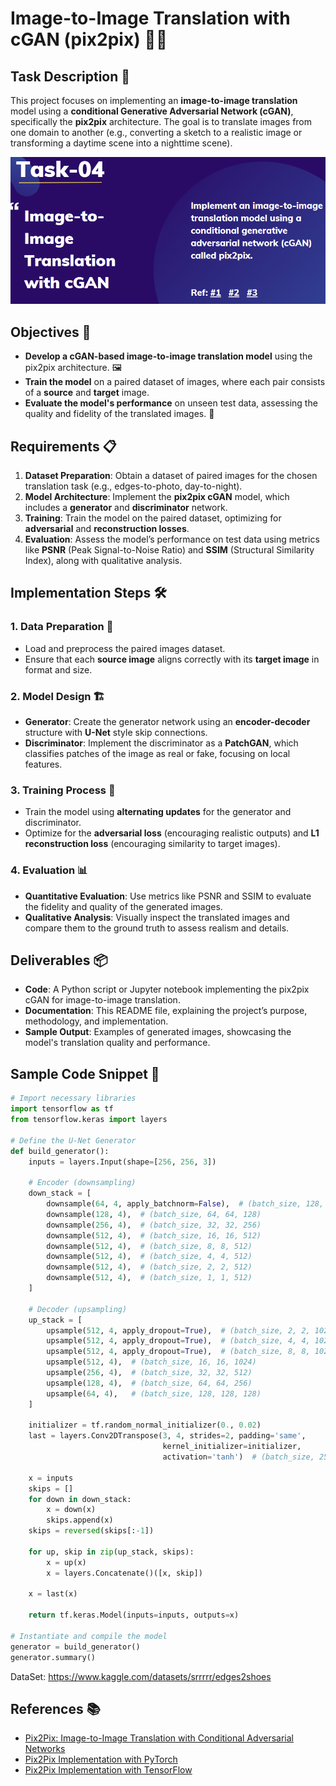 # Image-to-Image Translation with cGAN (pix2pix) 📸✨

## Task Description 📝
This project focuses on implementing an **image-to-image translation** model using a **conditional Generative Adversarial Network (cGAN)**, specifically the **pix2pix** architecture. The goal is to translate images from one domain to another (e.g., converting a sketch to a realistic image or transforming a daytime scene into a nighttime scene).

<img src="task 4.png" >

## Objectives 🎯
- **Develop a cGAN-based image-to-image translation model** using the pix2pix architecture. 🖼️
- **Train the model** on a paired dataset of images, where each pair consists of a **source** and **target** image.
- **Evaluate the model's performance** on unseen test data, assessing the quality and fidelity of the translated images. 🌟

## Requirements 📋
1. **Dataset Preparation**: Obtain a dataset of paired images for the chosen translation task (e.g., edges-to-photo, day-to-night).
2. **Model Architecture**: Implement the **pix2pix cGAN** model, which includes a **generator** and **discriminator** network.
3. **Training**: Train the model on the paired dataset, optimizing for **adversarial** and **reconstruction losses**.
4. **Evaluation**: Assess the model’s performance on test data using metrics like **PSNR** (Peak Signal-to-Noise Ratio) and **SSIM** (Structural Similarity Index), along with qualitative analysis.

## Implementation Steps 🛠️
### 1. Data Preparation 📂
   - Load and preprocess the paired images dataset.
   - Ensure that each **source image** aligns correctly with its **target image** in format and size.

### 2. Model Design 🏗️
   - **Generator**: Create the generator network using an **encoder-decoder** structure with **U-Net** style skip connections.
   - **Discriminator**: Implement the discriminator as a **PatchGAN**, which classifies patches of the image as real or fake, focusing on local features.

### 3. Training Process 🚀
   - Train the model using **alternating updates** for the generator and discriminator.
   - Optimize for the **adversarial loss** (encouraging realistic outputs) and **L1 reconstruction loss** (encouraging similarity to target images).

### 4. Evaluation 📊
   - **Quantitative Evaluation**: Use metrics like PSNR and SSIM to evaluate the fidelity and quality of the generated images.
   - **Qualitative Analysis**: Visually inspect the translated images and compare them to the ground truth to assess realism and details.

## Deliverables 📦
- **Code**: A Python script or Jupyter notebook implementing the pix2pix cGAN for image-to-image translation.
- **Documentation**: This README file, explaining the project’s purpose, methodology, and implementation.
- **Sample Output**: Examples of generated images, showcasing the model's translation quality and performance.

## Sample Code Snippet 🧩
```python
# Import necessary libraries
import tensorflow as tf
from tensorflow.keras import layers

# Define the U-Net Generator
def build_generator():
    inputs = layers.Input(shape=[256, 256, 3])

    # Encoder (downsampling)
    down_stack = [
        downsample(64, 4, apply_batchnorm=False),  # (batch_size, 128, 128, 64)
        downsample(128, 4),  # (batch_size, 64, 64, 128)
        downsample(256, 4),  # (batch_size, 32, 32, 256)
        downsample(512, 4),  # (batch_size, 16, 16, 512)
        downsample(512, 4),  # (batch_size, 8, 8, 512)
        downsample(512, 4),  # (batch_size, 4, 4, 512)
        downsample(512, 4),  # (batch_size, 2, 2, 512)
        downsample(512, 4),  # (batch_size, 1, 1, 512)
    ]

    # Decoder (upsampling)
    up_stack = [
        upsample(512, 4, apply_dropout=True),  # (batch_size, 2, 2, 1024)
        upsample(512, 4, apply_dropout=True),  # (batch_size, 4, 4, 1024)
        upsample(512, 4, apply_dropout=True),  # (batch_size, 8, 8, 1024)
        upsample(512, 4),  # (batch_size, 16, 16, 1024)
        upsample(256, 4),  # (batch_size, 32, 32, 512)
        upsample(128, 4),  # (batch_size, 64, 64, 256)
        upsample(64, 4),   # (batch_size, 128, 128, 128)
    ]

    initializer = tf.random_normal_initializer(0., 0.02)
    last = layers.Conv2DTranspose(3, 4, strides=2, padding='same',
                                  kernel_initializer=initializer,
                                  activation='tanh')  # (batch_size, 256, 256, 3)

    x = inputs
    skips = []
    for down in down_stack:
        x = down(x)
        skips.append(x)
    skips = reversed(skips[:-1])

    for up, skip in zip(up_stack, skips):
        x = up(x)
        x = layers.Concatenate()([x, skip])

    x = last(x)

    return tf.keras.Model(inputs=inputs, outputs=x)

# Instantiate and compile the model
generator = build_generator()
generator.summary()
```

DataSet: https://www.kaggle.com/datasets/srrrrr/edges2shoes 

## References 📚
- [Pix2Pix: Image-to-Image Translation with Conditional Adversarial Networks](https://arxiv.org/abs/1611.07004)
- [Pix2Pix Implementation with PyTorch](https://github.com/junyanz/pytorch-CycleGAN-and-pix2pix)
- [Pix2Pix Implementation with TensorFlow](https://www.tensorflow.org/tutorials/generative/pix2pix)